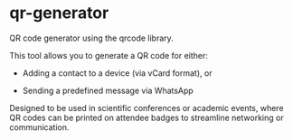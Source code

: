 # qr-generator
QR code generator using the qrcode library.

This tool allows you to generate a QR code for either:

- Adding a contact to a device (via vCard format), or

- Sending a predefined message via WhatsApp

Designed to be used in scientific conferences or academic events, where QR codes can be printed on attendee badges to streamline networking or communication.

